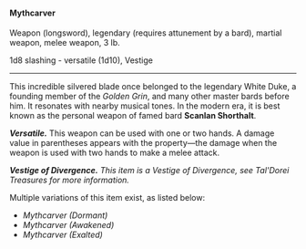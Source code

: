 #### Mythcarver

Weapon (longsword), legendary (requires attunement by a bard), martial weapon, melee weapon, 3 lb.

1d8 slashing  - versatile (1d10), Vestige

---

This incredible silvered blade once belonged to the legendary White Duke, a founding member of the *Golden Grin*, and many other master bards before him. It resonates with nearby musical tones. In the modern era, it is best known as the personal weapon of famed bard **Scanlan Shorthalt**.

***Versatile.*** This weapon can be used with one or two hands. A damage value in parentheses appears with the property—the damage when the weapon is used with two hands to make a melee attack.

***Vestige of Divergence.*** *This item is a Vestige of Divergence, see *Tal'Dorei Treasures* for more information.*

Multiple variations of this item exist, as listed below:

- *Mythcarver (Dormant)*
- *Mythcarver (Awakened)*
- *Mythcarver (Exalted)*



